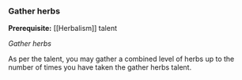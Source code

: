 ### Gather herbs

**Prerequisite:** [[Herbalism]] talent

_Gather herbs_

As per the talent, you may gather a combined level of herbs up to the number of times you have taken the gather herbs talent.